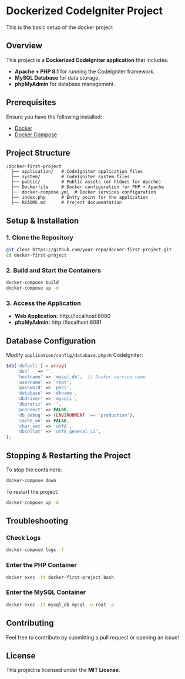 # Dockerized CodeIgniter Project
This is the basic setup of the docker project

## Overview
This project is a **Dockerized CodeIgniter application** that includes:
- **Apache + PHP 8.1** for running the CodeIgniter framework.
- **MySQL Database** for data storage.
- **phpMyAdmin** for database management.

## Prerequisites
Ensure you have the following installed:
- [Docker](https://www.docker.com/get-started)
- [Docker Compose](https://docs.docker.com/compose/install/)

## Project Structure
```
/docker-first-project
  ├── application/   # CodeIgniter application files
  ├── system/        # CodeIgniter system files
  ├── public/        # Public assets (or htdocs for Apache)
  ├── Dockerfile     # Docker configuration for PHP + Apache
  ├── docker-compose.yml  # Docker services configuration
  ├── index.php      # Entry point for the application
  ├── README.md      # Project documentation
```

## Setup & Installation
### 1. Clone the Repository
```sh
git clone https://github.com/your-repo/docker-first-project.git
cd docker-first-project
```

### 2. Build and Start the Containers
```sh
docker-compose build
docker-compose up -d
```

### 3. Access the Application
- **Web Application:** http://localhost:8080
- **phpMyAdmin:** http://localhost:8081

## Database Configuration
Modify `application/config/database.php` in CodeIgniter:
```php
$db['default'] = array(
    'dsn'   => '',
    'hostname' => 'mysql_db',  // Docker service name
    'username' => 'root',
    'password' => 'pass',
    'database' => 'dbname',
    'dbdriver' => 'mysqli',
    'dbprefix' => '',
    'pconnect' => FALSE,
    'db_debug' => (ENVIRONMENT !== 'production'),
    'cache_on' => FALSE,
    'char_set' => 'utf8',
    'dbcollat' => 'utf8_general_ci',
);
```

## Stopping & Restarting the Project
To stop the containers:
```sh
docker-compose down
```
To restart the project:
```sh
docker-compose up -d
```

## Troubleshooting
### Check Logs
```sh
docker-compose logs -f
```
### Enter the PHP Container
```sh
docker exec -it docker-first-project bash
```
### Enter the MySQL Container
```sh
docker exec -it mysql_db mysql -u root -p
```

## Contributing
Feel free to contribute by submitting a pull request or opening an issue!

## License
This project is licensed under the **MIT License**.

